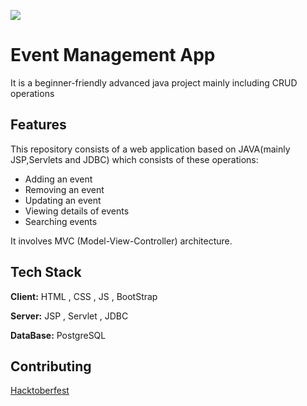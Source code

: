 ![](https://hacktoberfest.digitalocean.com/_nuxt/img/logo-hacktoberfest-full.f42e3b1.svg)



# Event Management App

It is a beginner-friendly advanced java project mainly including CRUD operations

## Features

This repository consists of a web application based on JAVA(mainly JSP,Servlets and JDBC) which consists of these operations:

- Adding an event
- Removing an event
- Updating an event
- Viewing details of events
- Searching events

It involves MVC (Model-View-Controller) architecture.

## Tech Stack

**Client:** HTML , CSS , JS , BootStrap

**Server:** JSP , Servlet , JDBC

**DataBase:** PostgreSQL

## Contributing

[Hacktoberfest](https://hacktoberfest.digitalocean.com/)





